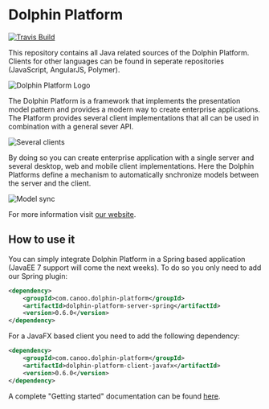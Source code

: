 # Dolphin Platform
[![Travis Build](https://travis-ci.org/canoo/dolphin-platform.svg?branch=master)](https://travis-ci.org/canoo/dolphin-platform)

This repository contains all Java related sources of the Dolphin Platform. Clients for other languages can be found in seperate repositories (JavaScript, AngularJS, Polymer).

![Dolphin Platform Logo](http://www.guigarage.com/wordpress/wp-content/uploads/2015/10/logo.png)

The Dolphin Platform is a framework that implements the presentation model pattern and provides a modern way to create enterprise applications. The Platform provides several client implementations that all can be used in combination with a general sever API.

![Several clients](http://i2.wp.com/www.guigarage.com/wordpress/wp-content/uploads/2015/09/clients.png)


By doing so you can create enterprise application with a single server and several desktop, web and mobile client implementations. Here the Dolphin Platforms define a mechanism to automatically snchronize models between the server and the client.

![Model sync](http://i0.wp.com/www.guigarage.com/wordpress/wp-content/uploads/2015/09/pm1.png)


For more information visit [our website](http://www.dolphin-platform.io).

## How to use it
You can simply integrate Dolphin Platform in a Spring based application (JavaEE 7 support will come the next weeks). To do so you only need to add our Spring plugin:
```xml
<dependency>
    <groupId>com.canoo.dolphin-platform</groupId>
    <artifactId>dolphin-platform-server-spring</artifactId>
    <version>0.6.0</version>
</dependency>
```

For a JavaFX based client you need to add the following dependency:
```xml
<dependency>
    <groupId>com.canoo.dolphin-platform</groupId>
    <artifactId>dolphin-platform-client-javafx</artifactId>
    <version>0.6.0</version>
</dependency>
```

A complete "Getting started" documentation can be found [here](http://www.dolphin-platform.io/documentation/getting-started.html).
